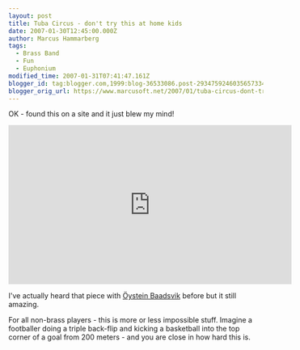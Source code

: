 ```yaml
---
layout: post
title: Tuba Circus - don't try this at home kids
date: 2007-01-30T12:45:00.000Z
author: Marcus Hammarberg
tags:
  - Brass Band
  - Fun
  - Euphonium
modified_time: 2007-01-31T07:41:47.161Z
blogger_id: tag:blogger.com,1999:blog-36533086.post-2934759246035657334
blogger_orig_url: https://www.marcusoft.net/2007/01/tuba-circus-dont-try-this-at-home.html
---
```


OK - found this on a site and it just blew my mind!

<iframe width="560" height="315" src="https://www.youtube.com/embed/U0qIL2ie-VE?si=xHC9xRcz38RNE305" title="YouTube video player" frameborder="0" allow="accelerometer; autoplay; clipboard-write; encrypted-media; gyroscope; picture-in-picture; web-share" referrerpolicy="strict-origin-when-cross-origin" allowfullscreen></iframe>

I've actually heard that piece with [Öystein Baadsvik](http://www.baadsvik.com/) before but it still amazing.

For all non-brass players - this is more or less impossible stuff. Imagine a footballer doing a triple back-flip and kicking a basketball into the top corner of a goal from 200 meters - and you are close in how hard this is.
